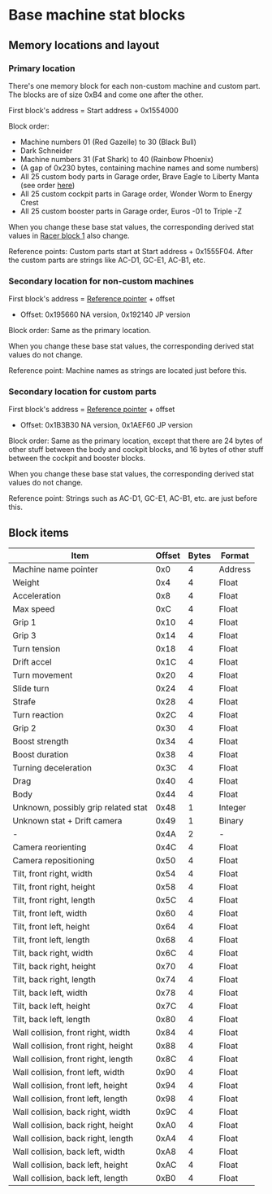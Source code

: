 # Base machine stat blocks


## Memory locations and layout


### Primary location

There's one memory block for each non-custom machine and custom part. The blocks are of size 0xB4 and come one after the other.

First block's address = Start address + 0x1554000

Block order:

- Machine numbers 01 (Red Gazelle) to 30 (Black Bull)
- Dark Schneider
- Machine numbers 31 (Fat Shark) to 40 (Rainbow Phoenix)
- (A gap of 0x230 bytes, containing machine names and some numbers)
- All 25 custom body parts in Garage order, Brave Eagle to Liberty Manta (see order [here](/miscellaneous/ids.md))
- All 25 custom cockpit parts in Garage order, Wonder Worm to Energy Crest
- All 25 custom booster parts in Garage order, Euros -01 to Triple -Z

When you change these base stat values, the corresponding derived stat values in [Racer block 1](racer_block_1.md) also change.

Reference points: Custom parts start at Start address + 0x1555F04. After the custom parts are strings like AC-D1, GC-E1, AC-B1, etc.


### Secondary location for non-custom machines

First block's address = [Reference pointer](index.md#base-addresses-and-pointers) + offset

- Offset: 0x195660 NA version, 0x192140 JP version

Block order: Same as the primary location.

When you change these base stat values, the corresponding derived stat values do not change.

Reference point: Machine names as strings are located just before this.


### Secondary location for custom parts

First block's address = [Reference pointer](index.md#base-addresses-and-pointers) + offset

- Offset: 0x1B3B30 NA version, 0x1AEF60 JP version

Block order: Same as the primary location, except that there are 24 bytes of other stuff between the body and cockpit blocks, and 16 bytes of other stuff between the cockpit and booster blocks.

When you change these base stat values, the corresponding derived stat values do not change.

Reference point: Strings such as AC-D1, GC-E1, AC-B1, etc. are just before this.


## Block items

Item | Offset | Bytes | Format
--- | --- | --- | ---
Machine name pointer | 0x0 | 4 | Address
Weight | 0x4 | 4 | Float
Acceleration | 0x8 | 4 | Float
Max speed | 0xC | 4 | Float
Grip 1 | 0x10 | 4 | Float
Grip 3 | 0x14 | 4 | Float
Turn tension | 0x18 | 4 | Float
Drift accel | 0x1C | 4 | Float
Turn movement | 0x20 | 4 | Float
Slide turn | 0x24 | 4 | Float
Strafe | 0x28 | 4 | Float
Turn reaction | 0x2C | 4 | Float
Grip 2 | 0x30 | 4 | Float
Boost strength | 0x34 | 4 | Float
Boost duration | 0x38 | 4 | Float
Turning deceleration | 0x3C | 4 | Float
Drag | 0x40 | 4 | Float
Body | 0x44 | 4 | Float
Unknown, possibly grip related stat | 0x48 | 1 | Integer
Unknown stat + Drift camera | 0x49 | 1 | Binary
| - | 0x4A | 2 | -
Camera reorienting | 0x4C | 4 | Float
Camera repositioning | 0x50 | 4 | Float
Tilt, front right, width | 0x54 | 4 | Float
Tilt, front right, height | 0x58 | 4 | Float
Tilt, front right, length | 0x5C | 4 | Float
Tilt, front left, width | 0x60 | 4 | Float
Tilt, front left, height | 0x64 | 4 | Float
Tilt, front left, length | 0x68 | 4 | Float
Tilt, back right, width | 0x6C | 4 | Float
Tilt, back right, height | 0x70 | 4 | Float
Tilt, back right, length | 0x74 | 4 | Float
Tilt, back left, width | 0x78 | 4 | Float
Tilt, back left, height | 0x7C | 4 | Float
Tilt, back left, length | 0x80 | 4 | Float
Wall collision, front right, width | 0x84 | 4 | Float
Wall collision, front right, height | 0x88 | 4 | Float
Wall collision, front right, length | 0x8C | 4 | Float
Wall collision, front left, width | 0x90 | 4 | Float
Wall collision, front left, height | 0x94 | 4 | Float
Wall collision, front left, length | 0x98 | 4 | Float
Wall collision, back right, width | 0x9C | 4 | Float
Wall collision, back right, height | 0xA0 | 4 | Float
Wall collision, back right, length | 0xA4 | 4 | Float
Wall collision, back left, width | 0xA8 | 4 | Float
Wall collision, back left, height | 0xAC | 4 | Float
Wall collision, back left, length | 0xB0 | 4 | Float
